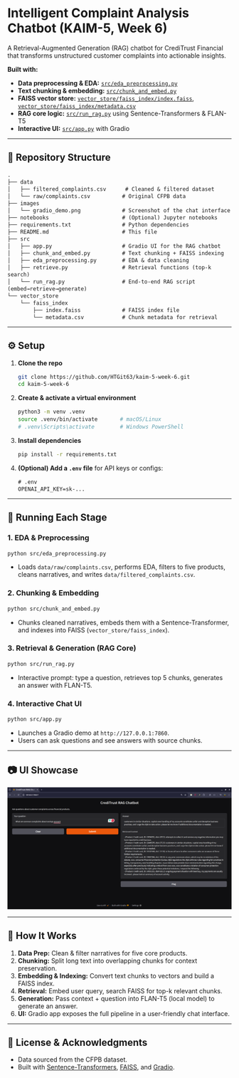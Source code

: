 
# Intelligent Complaint Analysis Chatbot (KAIM-5, Week 6)

A Retrieval-Augmented Generation (RAG) chatbot for CrediTrust Financial that transforms unstructured customer complaints into actionable insights.

**Built with:**
- **Data preprocessing & EDA:** [`src/eda_preprocessing.py`](src/eda_preprocessing.py)
- **Text chunking & embedding:** [`src/chunk_and_embed.py`](src/chunk_and_embed.py)
- **FAISS vector store:** [`vector_store/faiss_index/index.faiss`](vector_store/faiss_index/index.faiss), [`vector_store/faiss_index/metadata.csv`](vector_store/faiss_index/metadata.csv)
- **RAG core logic:** [`src/run_rag.py`](src/run_rag.py) using Sentence-Transformers & FLAN-T5
- **Interactive UI:** [`src/app.py`](src/app.py) with Gradio

---

## 📁 Repository Structure

```
.
├── data
│   ├── filtered_complaints.csv      # Cleaned & filtered dataset
│   └── raw/complaints.csv          # Original CFPB data
├── images
│   └── gradio_demo.png             # Screenshot of the chat interface
├── notebooks                       # (Optional) Jupyter notebooks
├── requirements.txt                # Python dependencies
├── README.md                       # This file
├── src
│   ├── app.py                      # Gradio UI for the RAG chatbot
│   ├── chunk_and_embed.py          # Text chunking + FAISS indexing
│   ├── eda_preprocessing.py        # EDA & data cleaning
│   ├── retrieve.py                 # Retrieval functions (top-k search)
│   └── run_rag.py                  # End-to-end RAG script (embed→retrieve→generate)
└── vector_store
    └── faiss_index
        ├── index.faiss             # FAISS index file
        └── metadata.csv            # Chunk metadata for retrieval
```

---

## ⚙️ Setup

1. **Clone the repo**
   ```bash
   git clone https://github.com/HTGit63/kaim-5-week-6.git
   cd kaim-5-week-6
   ```

2. **Create & activate a virtual environment**
   ```bash
   python3 -m venv .venv
   source .venv/bin/activate       # macOS/Linux
   # .venv\Scripts\activate        # Windows PowerShell
   ```

3. **Install dependencies**
   ```bash
   pip install -r requirements.txt
   ```

4. **(Optional) Add a `.env` file** for API keys or configs:
   ```
   # .env
   OPENAI_API_KEY=sk-...
   ```

---

## 🚀 Running Each Stage

### 1. EDA & Preprocessing

```bash
python src/eda_preprocessing.py
```
- Loads `data/raw/complaints.csv`, performs EDA, filters to five products, cleans narratives, and writes `data/filtered_complaints.csv`.

### 2. Chunking & Embedding

```bash
python src/chunk_and_embed.py
```
- Chunks cleaned narratives, embeds them with a Sentence-Transformer, and indexes into FAISS (`vector_store/faiss_index`).

### 3. Retrieval & Generation (RAG Core)

```bash
python src/run_rag.py
```
- Interactive prompt: type a question, retrieves top 5 chunks, generates an answer with FLAN-T5.

### 4. Interactive Chat UI

```bash
python src/app.py
```
- Launches a Gradio demo at `http://127.0.0.1:7860`.
- Users can ask questions and see answers with source chunks.

---

## 📷 UI Showcase

![Gradio UI Screenshot](images/gradio_demo.png)

---

## 📖 How It Works

1. **Data Prep:** Clean & filter narratives for five core products.
2. **Chunking:** Split long text into overlapping chunks for context preservation.
3. **Embedding & Indexing:** Convert text chunks to vectors and build a FAISS index.
4. **Retrieval:** Embed user query, search FAISS for top-k relevant chunks.
5. **Generation:** Pass context + question into FLAN-T5 (local model) to generate an answer.
6. **UI:** Gradio app exposes the full pipeline in a user-friendly chat interface.

---

## 🔖 License & Acknowledgments

- Data sourced from the CFPB dataset.
- Built with [Sentence-Transformers](https://www.sbert.net/), [FAISS](https://github.com/facebookresearch/faiss), and [Gradio](https://gradio.app).

